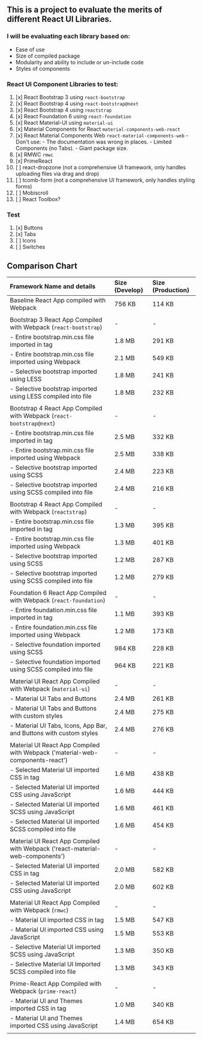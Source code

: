 ## This is a project to evaluate the merits of different React UI Libraries.

### I will be evaluating each library based on:
- Ease of use
- Size of compiled package
- Modularity and ability to include or un-include code
- Styles of components

### React UI Component Libraries to test:
1. [x] React Bootstrap 3 using `react-bootstrap`
2. [x] React Bootstrap 4 using `react-bootstrap@next`
3. [x] React Bootstrap 4 using `reactstrap`
4. [x] React Foundation 6 using `react-foundation`
5. [x] React Material-UI using `material-ui`
6. [x] Material Components for React `material-components-web-react`
7. [x] React Material Components Web `react-material-components-web`
        - Don't use:
        - The documentation was wrong in places.
        - Limited Components (no Tabs).
        - Giant package size.
8. [x] RMWC `rmwc`
9. [x] PrimeReact
10. [ ] react-dropzone (not a comprehensive UI framework, only handles uploading files via drag and drop)
11. [ ] tcomb-form (not a comprehensive UI framework, only handles styling forms)
12. [ ] Mobiscroll
13. [ ] React Toolbox?

### Test
1. [x] Buttons
2. [x] Tabs
3. [ ] Icons
4. [ ] Switches

## Comparison Chart

| Framework Name and details                                                    | Size (Develop) | Size (Production) |
| :-------------------------                                                    | :------------- | :---------------- |
| Baseline React App compiled with Webpack                                      |      756 KB    |        114 KB     |
|                                                                               |                |                   |
| Bootstrap 3 React App Compiled with Webpack (`react-bootstrap`)               |        -       |         -         |
| - Entire bootstrap.min.css file imported in <link> tag                        |      1.8 MB    |        291 KB     |
| - Entire bootstrap.min.css file imported using Webpack                        |      2.1 MB    |        549 KB     |
| - Selective bootstrap imported using LESS                                     |      1.8 MB    |        241 KB     |
| - Selective bootstrap imported using LESS compiled into file                  |      1.8 MB    |        232 KB     |
|                                                                               |                |                   |
| Bootstrap 4 React App Compiled with Webpack (`react-bootstrap@next`)          |        -       |         -         |
| - Entire bootstrap.min.css file imported in <link> tag                        |      2.5 MB    |        332 KB     |
| - Entire bootstrap.min.css file imported using Webpack                        |      2.5 MB    |        338 KB     |
| - Selective bootstrap imported using SCSS                                     |      2.4 MB    |        223 KB     |
| - Selective bootstrap imported using SCSS compiled into file                  |      2.4 MB    |        216 KB     |
|                                                                               |                |                   |
| Bootstrap 4 React App Compiled with Webpack (`reactstrap`)                    |        -       |         -         |
| - Entire bootstrap.min.css file imported in <link> tag                        |      1.3 MB    |        395 KB     |
| - Entire bootstrap.min.css file imported using Webpack                        |      1.3 MB    |        401 KB     |
| - Selective bootstrap imported using SCSS                                     |      1.2 MB    |        287 KB     |
| - Selective bootstrap imported using SCSS compiled into file                  |      1.2 MB    |        279 KB     |
|                                                                               |                |                   |
| Foundation 6 React App Compiled with Webpack (`react-foundation`)             |        -       |         -         |
| - Entire foundation.min.css file imported in <link> tag                       |      1.1 MB    |        393 KB     |
| - Entire foundation.min.css file imported using Webpack                       |      1.2 MB    |        173 KB     |
| - Selective foundation imported using SCSS                                    |      984 KB    |        228 KB     |
| - Selective foundation imported using SCSS compiled into file                 |      964 KB    |        221 KB     |
|                                                                               |                |                   |
| Material UI React App Compiled with Webpack (`material-ui`)                   |        -       |         -         |
| - Material UI Tabs and Buttons                                                |      2.4 MB    |        261 KB     |
| - Material UI Tabs and Buttons with custom styles                             |      2.4 MB    |        275 KB     |
| - Material UI Tabs, Icons, App Bar, and Buttons with custom styles            |      2.4 MB    |        276 KB     |
|                                                                               |                |                   |
| Material UI React App Compiled with Webpack ('material-web-components-react') |        -       |         -         |
| - Selected Material UI imported CSS in <link> tag                             |      1.6 MB    |        438 KB     |
| - Selected Material UI imported CSS using JavaScript                          |      1.6 MB    |        444 KB     |
| - Selected Material UI imported SCSS using JavaScript                         |      1.6 MB    |        461 KB     |
| - Selected Material UI imported SCSS compiled into file                       |      1.6 MB    |        454 KB     |
|                                                                               |                |                   |
| Material UI React App Compiled with Webpack ('react-material-web-components') |        -       |         -         |
| - Selected Material UI imported CSS in <link> tag                             |      2.0 MB    |        582 KB     |
| - Selected Material UI imported CSS using JavaScript                          |      2.0 MB    |        602 KB     |
|                                                                               |                |                   |
| Material UI React App Compiled with Webpack (`rmwc`)                          |        -       |         -         |
| - Material UI imported CSS in <link> tag                                      |      1.5 MB    |        547 KB     |
| - Material UI imported CSS using JavaScript                                   |      1.5 MB    |        553 KB     |
| - Selective Material UI imported SCSS using JavaScript                        |      1.3 MB    |        350 KB     |
| - Selective Material UI Imported SCSS compiled into file                      |      1.3 MB    |        343 KB     |
|                                                                               |                |                   |
| Prime-React App Compiled with Webpack (`prime-react`)                         |        -       |         -         |
| - Material UI and Themes imported CSS in <link> tag                           |      1.0 MB    |        340 KB     |
| - Material UI and Themes imported CSS using JavaScript                        |      1.4 MB    |        654 KB     |
|                                                                               |                |                   |
